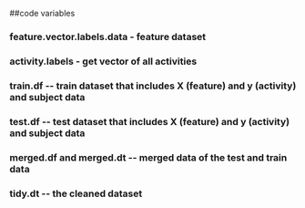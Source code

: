 ##code variables
### feature.vector.labels.data - feature dataset
### activity.labels - get vector of all activities
### train.df -- train dataset that includes X (feature) and y (activity) and subject data
### test.df -- test dataset that includes X (feature) and y (activity) and subject data
### merged.df and merged.dt -- merged data of the test and train data
### tidy.dt -- the cleaned dataset
